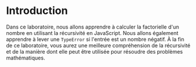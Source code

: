 # Introduction

Dans ce laboratoire, nous allons apprendre à calculer la factorielle d'un nombre en utilisant la récursivité en JavaScript. Nous allons également apprendre à lever une `TypeError` si l'entrée est un nombre négatif. À la fin de ce laboratoire, vous aurez une meilleure compréhension de la récursivité et de la manière dont elle peut être utilisée pour résoudre des problèmes mathématiques.
